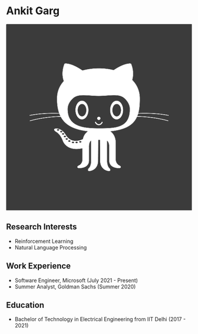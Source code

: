 # Ankit Garg
![Avatar Pic](https://github.com/ankitgarg1999/ankitgarg1999.github.io/blob/dc23c94bd691db31a8a3c49abdd16104c7069fc2/Images/avatar-icon.png)

## Research Interests
* Reinforcement Learning
* Natural Language Processing

## Work Experience
* Software Engineer, Microsoft (July 2021 - Present)
* Summer Analyst, Goldman Sachs (Summer 2020)

## Education
* Bachelor of Technology in Electrical Engineering from IIT Delhi (2017 - 2021)
